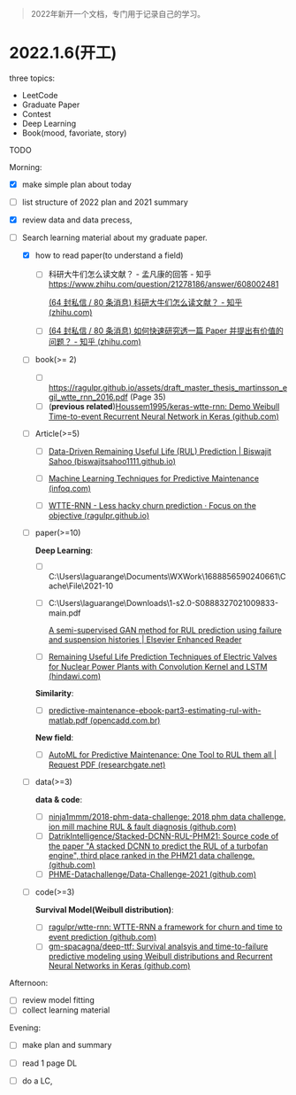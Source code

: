 > 2022年新开一个文档，专门用于记录自己的学习。

# 2022.1.6(开工)

three topics:

- LeetCode
- Graduate Paper
- Contest
- Deep Learning
- Book(mood, favoriate, story)

TODO

Morning:

- [x] make simple plan about today

- [ ] list structure of 2022 plan and 2021 summary

- [x] review data and data precess,

- [ ] Search learning material about my graduate paper.

  - [x] how to read paper(to understand a field)

    - [ ] 科研大牛们怎么读文献？ - 孟凡康的回答 - 知乎 https://www.zhihu.com/question/21278186/answer/608002481

      [(64 封私信 / 80 条消息) 科研大牛们怎么读文献？ - 知乎 (zhihu.com)](https://www.zhihu.com/question/21278186/answer/608002481)

    - [ ] [(64 封私信 / 80 条消息) 如何快速研究透一篇 Paper 并提出有价值的问题？ - 知乎 (zhihu.com)](https://www.zhihu.com/question/24708090)

  - [ ] book(>= 2)

    - [ ] https://ragulpr.github.io/assets/draft_master_thesis_martinsson_egil_wtte_rnn_2016.pdf (Page 35)
    - [ ] (**previous related**)[Houssem1995/keras-wtte-rnn: Demo Weibull Time-to-event Recurrent Neural Network in Keras (github.com)](https://github.com/Houssem1995/keras-wtte-rnn)

  - [ ] Article(>=5)

    - [ ] [Data-Driven Remaining Useful Life (RUL) Prediction | Biswajit Sahoo (biswajitsahoo1111.github.io)](https://biswajitsahoo1111.github.io/project/rul_codes_open/)

    - [ ] [Machine Learning Techniques for Predictive Maintenance (infoq.com)](https://www.infoq.com/articles/machine-learning-techniques-predictive-maintenance/)

    - [ ] [WTTE-RNN - Less hacky churn prediction · Focus on the objective (ragulpr.github.io)](https://ragulpr.github.io/2016/12/22/WTTE-RNN-Hackless-churn-modeling/)

      

  - [ ] paper(>=10)

    **Deep Learning**:

    - [ ] C:\Users\laguarange\Documents\WXWork\1688856590240661\Cache\File\2021-10

    - [ ] C:\Users\laguarange\Downloads\1-s2.0-S0888327021009833-main.pdf

      [A semi-supervised GAN method for RUL prediction using failure and suspension histories | Elsevier Enhanced Reader](https://reader.elsevier.com/reader/sd/pii/S0888327021009833?token=5867AE776FDAE265AE0BDCE69C3DE6CBD64582534E7923BD7B0B0F1DF05D180773A51B03728D4E90B188755E4A6D9BC2&originRegion=us-east-1&originCreation=20220106084937)

    - [ ] [Remaining Useful Life Prediction Techniques of Electric Valves for Nuclear Power Plants with Convolution Kernel and LSTM (hindawi.com)](https://www.hindawi.com/journals/stni/2020/8349349/)

    **Similarity**:

    - [ ] [predictive-maintenance-ebook-part3-estimating-rul-with-matlab.pdf (opencadd.com.br)](https://opencadd.com.br/wp-content/uploads/2020/01/predictive-maintenance-ebook-part3-estimating-rul-with-matlab.pdf)

    **New field**:

    - [ ] [AutoML for Predictive Maintenance: One Tool to RUL them all | Request PDF (researchgate.net)](https://www.researchgate.net/publication/343548466_AutoML_for_Predictive_Maintenance_One_Tool_to_RUL_them_all)

  - [ ] data(>=3)

    **data & code**:

    - [ ] [ninja1mmm/2018-phm-data-challenge: 2018 phm data challenge, ion mill machine RUL & fault diagnosis (github.com)](https://github.com/ninja1mmm/2018-phm-data-challenge)
    - [ ] [DatrikIntelligence/Stacked-DCNN-RUL-PHM21: Source code of the paper "A stacked DCNN to predict the RUL of a turbofan engine", third place ranked in the PHM21 data challenge. (github.com)](https://github.com/DatrikIntelligence/Stacked-DCNN-RUL-PHM21)
    - [ ] [PHME-Datachallenge/Data-Challenge-2021 (github.com)](https://github.com/PHME-Datachallenge/Data-Challenge-2021)

  - [ ] code(>=3)

    **Survival Model(Weibull distribution)**:

    - [ ] [ragulpr/wtte-rnn: WTTE-RNN a framework for churn and time to event prediction (github.com)](https://github.com/ragulpr/wtte-rnn)
    - [ ] [gm-spacagna/deep-ttf: Survival analsyis and time-to-failure predictive modeling using Weibull distributions and Recurrent Neural Networks in Keras (github.com)](https://github.com/gm-spacagna/deep-ttf)

Afternoon:

- [ ] review model fitting
- [ ] collect learning material

Evening:

- [ ] make plan and summary
- [ ] read 1 page DL
- [ ] do a LC, 

